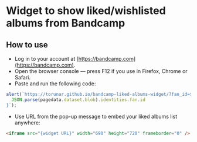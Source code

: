 # Widget to show liked/wishlisted albums from Bandcamp

## How to use

* Log in to your account at [https://bandcamp.com](https://bandcamp.com).
* Open the browser console — press F12 if you use in Firefox, Chrome or Safari.
* Paste and run the following code:
```javascript
alert(`https://torunar.github.io/bandcamp-liked-albums-widget/?fan_id=${
  JSON.parse(pagedata.dataset.blob).identities.fan.id
}`);
```

* Use URL from the pop-up message to embed your liked albums list anywhere:
```html
<iframe src="{widget URL}" width="690" height="720" frameborder="0" />
```
